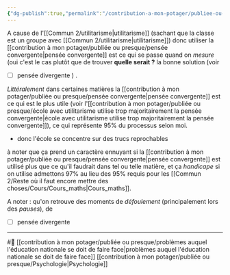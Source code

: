 ```yaml
---
{"dg-publish":true,"permalink":"/contribution-a-mon-potager/publiee-ou-presque/ecole-avec-utilitarisme-utilise-trop-majoritairement-la-pensee-convergente/"}
---
```


A cause de l'[[Commun 2/utilitarisme\|utilitarisme]] (sachant que la classe est un groupe avec [[Commun 2/utilitarisme\|utilitarisme]])  donc utiliser la [[contribution à mon potager/publiée ou presque/pensée convergente\|pensée convergente]] est ce qui se passe quand on *mesure* (oui c'est le cas plutôt que de trouver **quelle serait ?** la bonne solution (voir
- [ ] pensée divergente
) .

*Littéralement* dans certaines matières la [[contribution à mon potager/publiée ou presque/pensée convergente\|pensée convergente]] est ce qui est le plus utile (voir l'[[contribution à mon potager/publiée ou presque/école avec utilitarisme utilise trop majoritairement la pensée convergente\|école avec utilitarisme utilise trop majoritairement la pensée convergente]]), ce qui représente 95% du processus selon moi.

- donc l'école se concentre sur des trucs reprochables

à noter que ça prend un caractère ennuyant si la [[contribution à mon potager/publiée ou presque/pensée convergente\|pensée convergente]] est utilisé plus que ce qu'il faudrait dans tel ou telle matière, et ça *handicape* si on utilise admettons 97% au lieu des 95% requis pour les [[Commun 2/Reste où il faut encore mettre des choses/Cours/Cours_maths\|Cours_maths]]. 

A noter : qu'on retrouve des moments de *défoulement* (principalement lors des *pauses*), de 
- [ ] pensée divergente

---
#🌱  [[contribution à mon potager/publiée ou presque/problèmes auquel l'éducation nationale se doit de faire face\|problèmes auquel l'éducation nationale se doit de faire face]] [[contribution à mon potager/publiée ou presque/Psychologie\|Psychologie]] 
